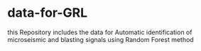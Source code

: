 # data-for-GRL
this  Repository includes the data for Automatic identification of microseismic and blasting signals using Random Forest method
